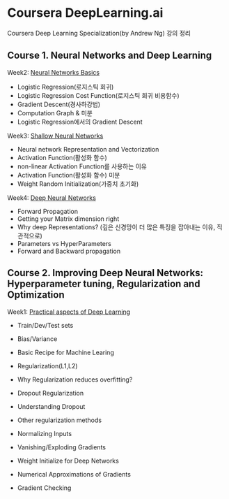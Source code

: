 ﻿# Coursera DeepLearning.ai
Coursera Deep Learning Specialization(by Andrew Ng) 강의 정리


## Course 1. Neural Networks and Deep Learning

Week2: [Neural Networks Basics](https://github.com/wooseok-shin/DeepLearning.ai/tree/master/1.%20Neural%20Networks%20and%20Deep%20Learning/week2)
* Logistic Regression(로지스틱 회귀)
* Logistic Regression Cost Function(로지스틱 회귀 비용함수)
* Gradient Descent(경사하강법)
* Computation Graph & 미분
* Logistic Regression에서의 Gradient Descent


Week3: [Shallow Neural Networks](https://github.com/wooseok-shin/DeepLearning.ai/tree/master/1.%20Neural%20Networks%20and%20Deep%20Learning/week3)
* Neural network Representation and Vectorization
* Activation Function(활성화 함수)
* non-linear Activation Function를 사용하는 이유
* Activation Function(활성화 함수) 미분  
* Weight Random Initialization(가중치 초기화)


Week4: [Deep Neural Networks](https://github.com/wooseok-shin/DeepLearning.ai/tree/master/1.%20Neural%20Networks%20and%20Deep%20Learning/week4)
* Forward Propagation  
* Getting your Matrix dimension right  
* Why deep Representations? (깊은 신경망이 더 많은 특징을 잡아내는 이유, 직관적으로)  
* Parameters vs HyperParameters  
* Forward and Backward propagation  
  
  
  
## Course 2. Improving Deep Neural Networks: Hyperparameter tuning, Regularization and Optimization

Week1: [Practical aspects of Deep Learning](https://github.com/wooseok-shin/DeepLearning.ai/tree/master/2.%20Improving%20Deep%20Neural%20Networks%20(Hyperparameter%20tuning%2C%20Regularization%20and%20Optimization)/week1)
* Train/Dev/Test sets
* Bias/Variance
* Basic Recipe for Machine Learing
* Regularization(L1,L2)
* Why Regularization reduces overfitting?
* Dropout Regularization
* Understanding Dropout
* Other regularization methods
  
* Normalizing Inputs
* Vanishing/Exploding Gradients
* Weight Initialize for Deep Networks
* Numerical Approximations of Gradients
* Gradient Checking
